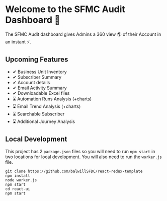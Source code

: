 # Welcome to the SFMC Audit Dashboard 👋
The SFMC Audit dashboard gives Admins a 360 view 🌎 of their Account in an instant ⚡. 

## Upcoming Features
* ✔ Business Unit Inventory
* ✔ Subscriber Summary
* ✔ Account details
* ✔ Email Activity Summary
* ✔ Downloadable Excel files 
* ⌛ Automation Runs Analysis (+charts)
* ⌛ Email Trend Analysis (+charts)
* ⌛ Searchable Subscriber
* ⌛ Additional Journey Analysis


## Local Development
This project has 2 ```package.json``` files so you will need to run ```npm start``` in two locations for local development. You will also need to run the ```worker.js``` file. 

```
git clone https://github.com/balwillSFDC/react-redux-template
npm install
node worker.js
npm start 
cd react-ui
npm start
```